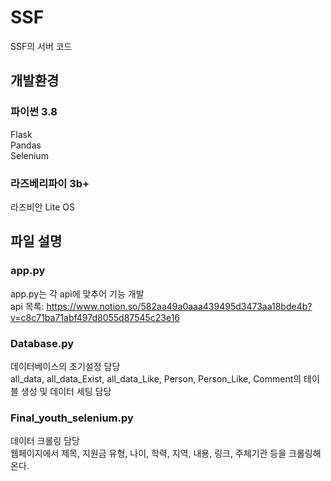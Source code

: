 # SSF
SSF의 서버 코드</br>

## 개발환경
### 파이썬 3.8
  Flask</br>
  Pandas</br>
  Selenium
### 라즈베리파이 3b+
  라즈비안 Lite OS

## 파일 설명
### app.py
app.py는 각 api에 맞추어 기능 개발 </br>
api 목록: https://www.notion.so/582aa49a0aaa439495d3473aa18bde4b?v=c8c71ba71abf497d8055d87545c23e16
</br>
### Database.py
데이터베이스의 초기설정 담당</br>
all_data, all_data_Exist, all_data_Like, Person, Person_Like, Comment의 테이블 생성 및 데이터 세팅 담당
</br>
### Final_youth_selenium.py
데이터 크롤링 담당</br>
웹페이지에서 제목, 지원금 유형, 나이, 학력, 지역, 내용, 링크, 주체기관 등을 크롤링해온다.
